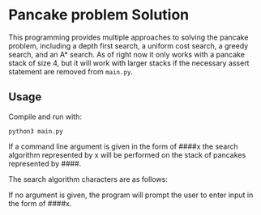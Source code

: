 # Pancake problem Solution
This programming provides multiple approaches to solving the pancake problem,
including a depth first search, a uniform cost search, a greedy search, and an
A* search. As of right now it only works with a pancake stack of size 4, but it
will work with larger stacks if the necessary assert statement are removed from
`main.py`.

## Usage
Compile and run with:
```
python3 main.py
```

If a command line argument is given in the form of ####x
the search algorithm represented by x will be performed
on the stack of pancakes represented by ####.

The search algorithm characters are as follows:


If no argument is given, the program will prompt the user
to enter input in the form of ####x.
